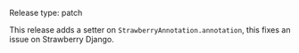 Release type: patch

This release adds a setter on `StrawberryAnnotation.annotation`, this fixes
an issue on Strawberry Django.
